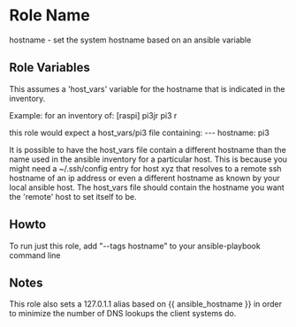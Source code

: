 Role Name
=========

hostname - set the system hostname based on an ansible variable

Role Variables
--------------

This assumes a 'host_vars' variable for the hostname that is indicated
in the inventory.


Example:
   for an inventory of:
          [raspi]
          pi3jr
          pi3
          r

   this role would expect a host_vars/pi3 file containing:
       ---
       hostname: pi3


It is possible to have the host_vars file contain a different hostname
than the name used in the ansible inventory for a particular host.  This is
because you might need a ~/.ssh/config entry for host xyz that resolves to
a remote ssh hostname of an ip address or even a different hostname as known
by your local ansible host.   The host_vars file should contain the hostname
you want the 'remote' host to set itself to be.

Howto
-----

To run just this role, add "--tags hostname" to your ansible-playbook command line


Notes
-----

This role also sets a 127.0.1.1 alias based on {{ ansible_hostname }} in order
to minimize the number of DNS lookups the client systems do.
